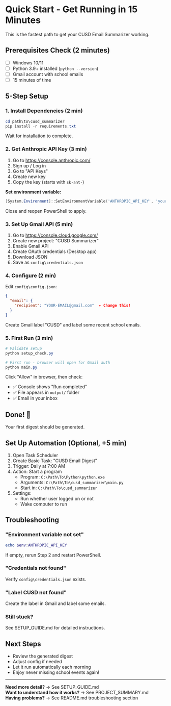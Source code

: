 # Quick Start - Get Running in 15 Minutes

This is the fastest path to get your CUSD Email Summarizer working.

## Prerequisites Check (2 minutes)

- [ ] Windows 10/11
- [ ] Python 3.9+ installed (`python --version`)
- [ ] Gmail account with school emails
- [ ] 15 minutes of time

## 5-Step Setup

### 1. Install Dependencies (2 min)

```powershell
cd path\to\cusd_summarizer
pip install -r requirements.txt
```

Wait for installation to complete.

### 2. Get Anthropic API Key (3 min)

1. Go to https://console.anthropic.com/
2. Sign up / Log in
3. Go to "API Keys"
4. Create new key
5. Copy the key (starts with `sk-ant-`)

**Set environment variable:**
```powershell
[System.Environment]::SetEnvironmentVariable('ANTHROPIC_API_KEY', 'your-key-here', 'User')
```

Close and reopen PowerShell to apply.

### 3. Set Up Gmail API (5 min)

1. Go to https://console.cloud.google.com/
2. Create new project: "CUSD Summarizer"
3. Enable Gmail API
4. Create OAuth credentials (Desktop app)
5. Download JSON
6. Save as `config\credentials.json`

### 4. Configure (2 min)

Edit `config\config.json`:

```json
{
  "email": {
    "recipient": "YOUR-EMAIL@gmail.com"  ← Change this!
  }
}
```

Create Gmail label "CUSD" and label some recent school emails.

### 5. First Run (3 min)

```powershell
# Validate setup
python setup_check.py

# First run - browser will open for Gmail auth
python main.py
```

Click "Allow" in browser, then check:
- ✅ Console shows "Run completed"
- ✅ File appears in `output/` folder
- ✅ Email in your inbox

## Done! 🎉

Your first digest should be generated.

## Set Up Automation (Optional, +5 min)

1. Open Task Scheduler
2. Create Basic Task: "CUSD Email Digest"
3. Trigger: Daily at 7:00 AM
4. Action: Start a program
   - Program: `C:\Path\To\Python\python.exe`
   - Arguments: `C:\Path\To\cusd_summarizer\main.py`
   - Start in: `C:\Path\To\cusd_summarizer`
5. Settings:
   - Run whether user logged on or not
   - Wake computer to run

## Troubleshooting

### "Environment variable not set"
```powershell
echo $env:ANTHROPIC_API_KEY
```
If empty, rerun Step 2 and restart PowerShell.

### "Credentials not found"
Verify `config\credentials.json` exists.

### "Label CUSD not found"
Create the label in Gmail and label some emails.

### Still stuck?
See SETUP_GUIDE.md for detailed instructions.

## Next Steps

- Review the generated digest
- Adjust config if needed
- Let it run automatically each morning
- Enjoy never missing school events again!

---

**Need more detail?** → See SETUP_GUIDE.md  
**Want to understand how it works?** → See PROJECT_SUMMARY.md  
**Having problems?** → See README.md troubleshooting section
